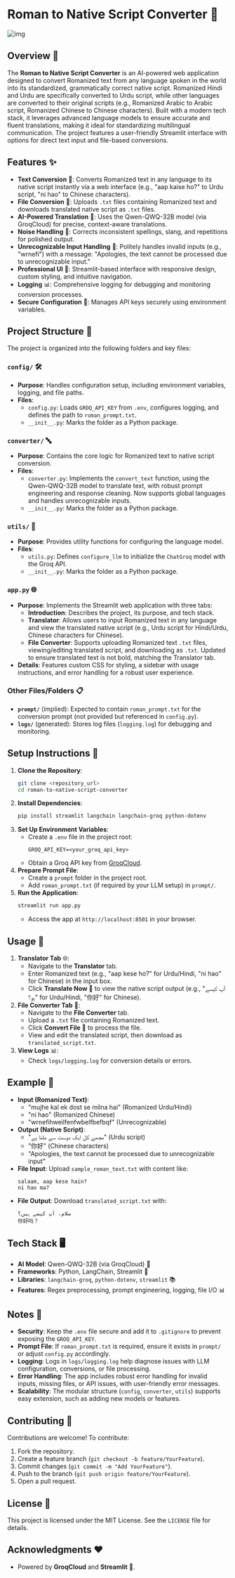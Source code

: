# Roman to Native Script Converter 📝

![img](https://www.oneskyapp.com/blog/wp-content/uploads/sites/4/2023/07/unnamed-2.png)

## Overview 🌟
The **Roman to Native Script Converter** is an AI-powered web application designed to convert Romanized text from any language spoken in the world into its standardized, grammatically correct native script. Romanized Hindi and Urdu are specifically converted to Urdu script, while other languages are converted to their original scripts (e.g., Romanized Arabic to Arabic script, Romanized Chinese to Chinese characters). Built with a modern tech stack, it leverages advanced language models to ensure accurate and fluent translations, making it ideal for standardizing multilingual communication. The project features a user-friendly Streamlit interface with options for direct text input and file-based conversions.

## Features ✨
- **Text Conversion** 📜: Converts Romanized text in any language to its native script instantly via a web interface (e.g., "aap kaise ho?" to Urdu script, "ni hao" to Chinese characters).
- **File Conversion** 📂: Uploads `.txt` files containing Romanized text and downloads translated native script as `.txt` files.
- **AI-Powered Translation** 🤖: Uses the Qwen-QWQ-32B model (via GroqCloud) for precise, context-aware translations.
- **Noise Handling** 🧹: Corrects inconsistent spellings, slang, and repetitions for polished output.
- **Unrecognizable Input Handling** 🚫: Politely handles invalid inputs (e.g., "wrnefi") with a message: "Apologies, the text cannot be processed due to unrecognizable input."
- **Professional UI** 🎨: Streamlit-based interface with responsive design, custom styling, and intuitive navigation.
- **Logging** 📊: Comprehensive logging for debugging and monitoring conversion processes.
- **Secure Configuration** 🔐: Manages API keys securely using environment variables.

## Project Structure 📁
The project is organized into the following folders and key files:

### `config/` 🛠️
- **Purpose**: Handles configuration setup, including environment variables, logging, and file paths.
- **Files**:
  - `config.py`: Loads `GROQ_API_KEY` from `.env`, configures logging, and defines the path to `roman_prompt.txt`.
  - `__init__.py`: Marks the folder as a Python package.

### `converter/` 🔤
- **Purpose**: Contains the core logic for Romanized text to native script conversion.
- **Files**:
  - `converter.py`: Implements the `convert_text` function, using the Qwen-QWQ-32B model to translate text, with robust prompt engineering and response cleaning. Now supports global languages and handles unrecognizable inputs.
  - `__init__.py`: Marks the folder as a Python package.

### `utils/` 🧰
- **Purpose**: Provides utility functions for configuring the language model.
- **Files**:
  - `utils.py`: Defines `configure_llm` to initialize the `ChatGroq` model with the Groq API.
  - `__init__.py`: Marks the folder as a Python package.

### `app.py` 🌐
- **Purpose**: Implements the Streamlit web application with three tabs:
  - **Introduction**: Describes the project, its purpose, and tech stack.
  - **Translator**: Allows users to input Romanized text in any language and view the translated native script (e.g., Urdu script for Hindi/Urdu, Chinese characters for Chinese).
  - **File Converter**: Supports uploading Romanized text `.txt` files, viewing/editing translated script, and downloading as `.txt`. Updated to ensure translated text is not bold, matching the Translator tab.
- **Details**: Features custom CSS for styling, a sidebar with usage instructions, and error handling for a robust user experience.

### Other Files/Folders 📋
- **`prompt/`** (implied): Expected to contain `roman_prompt.txt` for the conversion prompt (not provided but referenced in `config.py`).
- **`logs/`** (generated): Stores log files (`logging.log`) for debugging and monitoring.

## Setup Instructions 🚀
1. **Clone the Repository**:
   ```bash
   git clone <repository_url>
   cd roman-to-native-script-converter
   ```
2. **Install Dependencies**:
   ```bash
   pip install streamlit langchain langchain-groq python-dotenv
   ```
3. **Set Up Environment Variables**:
   - Create a `.env` file in the project root:
     ```
     GROQ_API_KEY=<your_groq_api_key>
     ```
   - Obtain a Groq API key from [GroqCloud](https://console.groq.com/keys).
4. **Prepare Prompt File**:
   - Create a `prompt` folder in the project root.
   - Add `roman_prompt.txt` (if required by your LLM setup) in `prompt/`.
5. **Run the Application**:
   ```bash
   streamlit run app.py
   ```
   - Access the app at `http://localhost:8501` in your browser.

## Usage 📖
1. **Translator Tab** 🌐:
   - Navigate to the **Translator** tab.
   - Enter Romanized text (e.g., "aap kese ho?" for Urdu/Hindi, "ni hao" for Chinese) in the input box.
   - Click **Translate Now 🚀** to view the native script output (e.g., "آپ کیسے ہو؟" for Urdu/Hindi, "你好" for Chinese).
2. **File Converter Tab** 📂:
   - Navigate to the **File Converter** tab.
   - Upload a `.txt` file containing Romanized text.
   - Click **Convert File 🚀** to process the file.
   - View and edit the translated script, then download as `translated_script.txt`.
3. **View Logs** 📊:
   - Check `logs/logging.log` for conversion details or errors.

## Example 📝
- **Input (Romanized Text)**:
  - "mujhe kal ek dost se milna hai" (Romanized Urdu/Hindi)
  - "ni hao" (Romanized Chinese)
  - "wrnefihweilfenfwbelfbefbqf" (Unrecognizable)
- **Output (Native Script)**:
  - "مجھے کل ایک دوست سے ملنا ہے" (Urdu script)
  - "你好" (Chinese characters)
  - "Apologies, the text cannot be processed due to unrecognizable input"
- **File Input**: Upload `sample_roman_text.txt` with content like:
  ```
  salaam, aap kese hain?
  ni hao ma?
  ```
- **File Output**: Download `translated_script.txt` with:
  ```
  سلام، آپ کیسے ہیں؟
  你好吗？
  ```

## Tech Stack 🖥️
- **AI Model**: Qwen-QWQ-32B (via GroqCloud) 🤖
- **Frameworks**: Python, LangChain, Streamlit 🐍
- **Libraries**: `langchain-groq`, `python-dotenv`, `streamlit` 📚
- **Features**: Regex preprocessing, prompt engineering, logging, file I/O 📊

## Notes 📌
- **Security**: Keep the `.env` file secure and add it to `.gitignore` to prevent exposing the `GROQ_API_KEY`.
- **Prompt File**: If `roman_prompt.txt` is required, ensure it exists in `prompt/` or adjust `config.py` accordingly.
- **Logging**: Logs in `logs/logging.log` help diagnose issues with LLM configuration, conversions, or file processing.
- **Error Handling**: The app includes robust error handling for invalid inputs, missing files, or API issues, with user-friendly error messages.
- **Scalability**: The modular structure (`config`, `converter`, `utils`) supports easy extension, such as adding new models or features.

## Contributing 🤝
Contributions are welcome! To contribute:
1. Fork the repository.
2. Create a feature branch (`git checkout -b feature/YourFeature`).
3. Commit changes (`git commit -m "Add YourFeature"`).
4. Push to the branch (`git push origin feature/YourFeature`).
5. Open a pull request.

## License 📜
This project is licensed under the MIT License. See the `LICENSE` file for details.

## Acknowledgments ❤️
- Powered by **GroqCloud** and **Streamlit** 🌟.